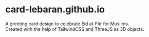 # card-lebaran.github.io

A greeting card design to celebrate Eid al-Fitr for Muslims. </br>
Created with the help of TailwindCSS and ThreeJS as 3D objects.

